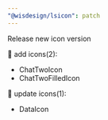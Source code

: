 ```yaml
---
"@wisdesign/lsicon": patch
---
```


Release new icon version

🚀 add icons(2):

  - ChatTwoIcon
  - ChatTwoFilledIcon

🔄 update icons(1):

  - DataIcon

